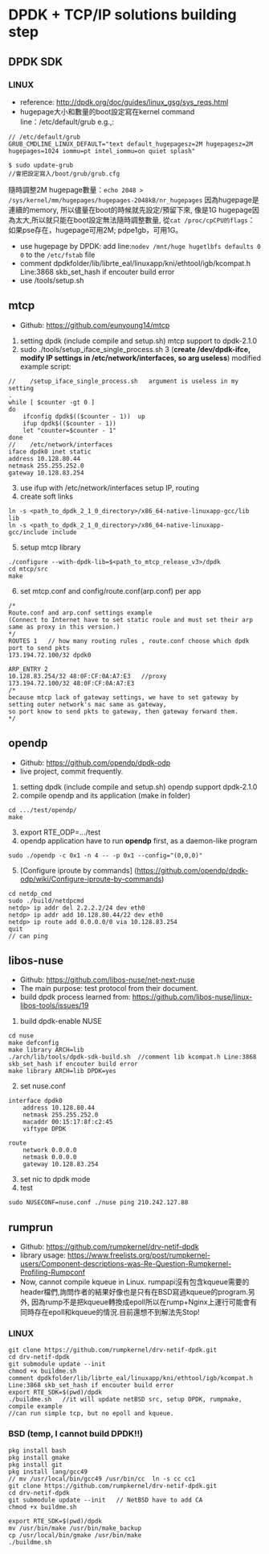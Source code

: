 # DPDK + TCP/IP solutions building step

## DPDK SDK
### LINUX
* reference: http://dpdk.org/doc/guides/linux_gsg/sys_reqs.html
* hugepage大小和數量的boot設定寫在kernel command line：/etc/default/grub e.g.,:
```
// /etc/default/grub 
GRUB_CMDLINE_LINUX_DEFAULT="text default_hugepagesz=2M hugepagesz=2M hugepages=1024 iommu=pt intel_iommu=on quiet splash"

$ sudo update-grub 
//會把設定寫入/boot/grub/grub.cfg
```
隨時調整2M hugepage數量：`echo 2048 > /sys/kernel/mm/hugepages/hugepages-2048kB/nr_hugepages`
因為hugepage是連續的memory, 所以儘量在boot的時候就先設定/預留下來, 像是1G hugepage因為太大,所以就只能在boot設定無法隨時調整數量,
從`cat /proc/cpCPU的flags`：如果pse存在，hugepage可用2M; pdpe1gb，可用1G。
* use hugepage by DPDK: add line:`nodev /mnt/huge hugetlbfs defaults 0 0` to the `/etc/fstab` file
* comment dpdkfolder/lib/librte_eal/linuxapp/kni/ethtool/igb/kcompat.h Line:3868 skb_set_hash if encouter build error
* use /tools/setup.sh  

## mtcp

* Github: https://github.com/eunyoung14/mtcp 

1. setting dpdk (include compile and setup.sh)   mtcp support to dpdk-2.1.0
2. sudo ./tools/setup_iface_single_process.sh 3    (**create /dev/dpdk-ifce, modify IP settings in /etc/network/interfaces, so arg useless**) modified example script:
```
//    /setup_iface_single_process.sh   argument is useless in my setting
.
while [ $counter -gt 0 ]
do
    ifconfig dpdk$(($counter - 1))  up
    ifup dpdk$(($counter - 1)) 
    let "counter=$counter - 1"
done
//    /etc/network/interfaces
iface dpdk0 inet static
address 10.128.80.44
netmask 255.255.252.0
gateway 10.128.83.254
```
3. use ifup with /etc/network/interfaces  setup IP, routing
4. create soft links   
```  
ln -s <path_to_dpdk_2_1_0_directory>/x86_64-native-linuxapp-gcc/lib lib  
ln -s <path_to_dpdk_2_1_0_directory>/x86_64-native-linuxapp-gcc/include include
```
5. setup mtcp library 
```
./configure --with-dpdk-lib=$<path_to_mtcp_release_v3>/dpdk  
cd mtcp/src  
make
```

6. set mtcp.conf and config/route.conf(arp.conf) per app 
```
/*
Route.conf and arp.conf settings example
(Connect to Internet have to set static roule and must set their arp same as proxy in this version.)
*/
ROUTES 1   // how many routing rules , route.conf choose which dpdk port to send pkts
173.194.72.100/32 dpdk0

ARP_ENTRY 2
10.128.83.254/32 48:0F:CF:0A:A7:E3   //proxy
173.194.72.100/32 48:0F:CF:0A:A7:E3  
/*
because mtcp lack of gateway settings, we have to set gateway by setting outer network's mac same as gateway, 
so port know to send pkts to gateway, then gateway forward them.
*/
```  



## opendp

* Github: https://github.com/opendp/dpdk-odp
* live project, commit frequently.

1. setting dpdk (include compile and setup.sh)  opendp support dpdk-2.1.0
2. compile opendp and its application (make in folder)
```
cd .../test/opendp/  
make  
```
3. export RTE_ODP=.../test
4. opendp application have to run **opendp** first, as a daemon-like program
```
sudo ./opendp -c 0x1 -n 4 -- -p 0x1 --config="(0,0,0)"  
```
5. [Configure iproute by commands] (https://github.com/opendp/dpdk-odp/wiki/Configure-iproute-by-commands)  
```
cd netdp_cmd  
sudo ./build/netdpcmd  
netdp> ip addr del 2.2.2.2/24 dev eth0
netdp> ip addr add 10.128.80.44/22 dev eth0
netdp> ip route add 0.0.0.0/0 via 10.128.83.254
quit
// can ping
```

## libos-nuse

* Github: https://github.com/libos-nuse/net-next-nuse
* The main purpose: test protocol from their document.
* build dpdk process learned from: https://github.com/libos-nuse/linux-libos-tools/issues/19
1. build dpdk-enable NUSE
```
cd nuse
make defconfig
make library ARCH=lib
./arch/lib/tools/dpdk-sdk-build.sh  //comment lib kcompat.h Line:3868 skb_set_hash if encouter build error
make library ARCH=lib DPDK=yes
```
2. set nuse.conf
```
interface dpdk0
	address 10.128.80.44
	netmask 255.255.252.0
	macaddr 00:15:17:8f:c2:45
	viftype DPDK

route
	network 0.0.0.0
	netmask 0.0.0.0
	gateway 10.128.83.254
```
3. set nic to dpdk mode
4. test 
```
sudo NUSECONF=nuse.conf ./nuse ping 210.242.127.88
```


## rumprun

* Github: https://github.com/rumpkernel/drv-netif-dpdk
* library usage: https://www.freelists.org/post/rumpkernel-users/Component-descriptions-was-Re-Question-Rumpkernel-Profiling-Rumpconf
* Now, cannot compile kqueue in Linux. rumpapi沒有包含kqueue需要的header檔們,詢問作者的結果好像也是只有在BSD寫過kqueue的program.另外, 因為rump不是把kqueue轉換成epoll所以在rump+Nginx上運行可能會有同時存在epoll和kqueue的情況.目前還想不到解法先Stop!

### LINUX
```
git clone https://github.com/rumpkernel/drv-netif-dpdk.git
cd drv-netif-dpdk
git submodule update --init
chmod +x buildme.sh
comment dpdkfolder/lib/librte_eal/linuxapp/kni/ethtool/igb/kcompat.h Line:3868 skb_set_hash if encouter build error
export RTE_SDK=$(pwd)/dpdk
./buildme.sh   //it will update netBSD src, setup DPDK, rumpmake, compile example
//can run simple tcp, but no epoll and kqueue.
```

### BSD  (temp, I cannot build DPDK!!)
```
pkg install bash
pkg install gmake
pkg install git
pkg install lang/gcc49  
// mv /usr/local/bin/gcc49 /usr/bin/cc  ln -s cc cc1
git clone https://github.com/rumpkernel/drv-netif-dpdk.git
cd drv-netif-dpdk
git submodule update --init   // NetBSD have to add CA
chmod +x buildme.sh

export RTE_SDK=$(pwd)/dpdk
mv /usr/bin/make /usr/bin/make_backup
cp /usr/local/bin/gmake /usr/bin/make
./buildme.sh
```
